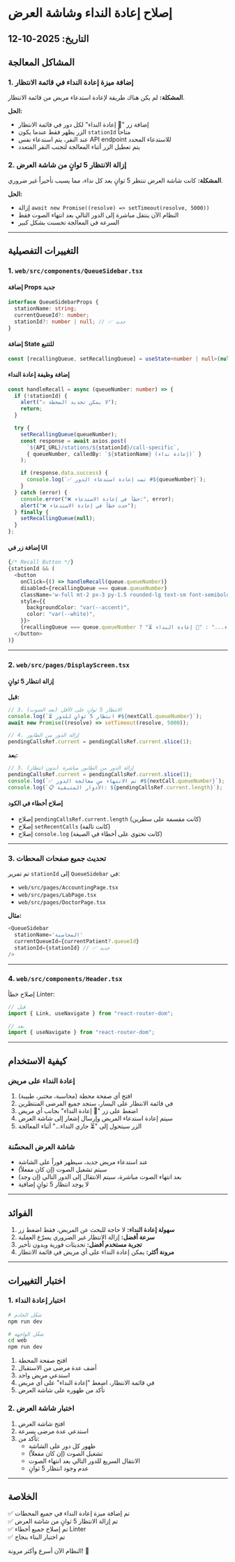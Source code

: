 # إصلاح إعادة النداء وشاشة العرض

## التاريخ: 2025-10-12

## المشاكل المعالجة

### 1. إضافة ميزة إعادة النداء في قائمة الانتظار
**المشكلة:** لم يكن هناك طريقة لإعادة استدعاء مريض من قائمة الانتظار.

**الحل:**
- إضافة زر "🔔 إعادة النداء" لكل دور في قائمة الانتظار
- الزر يظهر فقط عندما يكون `stationId` متاحاً
- عند النقر، يتم استدعاء نفس API endpoint للاستدعاء المحدد
- يتم تعطيل الزر أثناء المعالجة لتجنب النقر المتعدد

### 2. إزالة الانتظار 5 ثوانٍ من شاشة العرض
**المشكلة:** كانت شاشة العرض تنتظر 5 ثوانٍ بعد كل نداء، مما يسبب تأخيراً غير ضروري.

**الحل:**
- إزالة `await new Promise((resolve) => setTimeout(resolve, 5000))`
- النظام الآن ينتقل مباشرة إلى الدور التالي بعد انتهاء الصوت فقط
- السرعة في المعالجة تحسنت بشكل كبير

---

## التغييرات التفصيلية

### 1. `web/src/components/QueueSidebar.tsx`

#### إضافة Props جديد
```typescript
interface QueueSidebarProps {
  stationName: string;
  currentQueueId?: number;
  stationId?: number | null; // ✅ جديد
}
```

#### إضافة State للتتبع
```typescript
const [recallingQueue, setRecallingQueue] = useState<number | null>(null);
```

#### إضافة وظيفة إعادة النداء
```typescript
const handleRecall = async (queueNumber: number) => {
  if (!stationId) {
    alert("⚠️ لا يمكن تحديد المحطة");
    return;
  }

  try {
    setRecallingQueue(queueNumber);
    const response = await axios.post(
      `${API_URL}/stations/${stationId}/call-specific`,
      { queueNumber, calledBy: `${stationName} (إعادة نداء)` }
    );

    if (response.data.success) {
      console.log(`✅ تمت إعادة استدعاء الدور #${queueNumber}`);
    }
  } catch (error) {
    console.error("❌ خطأ في إعادة الاستدعاء:", error);
    alert("❌ حدث خطأ في إعادة الاستدعاء");
  } finally {
    setRecallingQueue(null);
  }
};
```

#### إضافة زر في UI
```typescript
{/* Recall Button */}
{stationId && (
  <button
    onClick={() => handleRecall(queue.queueNumber)}
    disabled={recallingQueue === queue.queueNumber}
    className='w-full mt-2 px-3 py-1.5 rounded-lg text-sm font-semibold transition duration-200 hover:opacity-80 disabled:opacity-50'
    style={{
      backgroundColor: "var(--accent)",
      color: "var(--white)",
    }}>
    {recallingQueue === queue.queueNumber ? "⏳ جاري النداء..." : "🔔 إعادة النداء"}
  </button>
)}
```

---

### 2. `web/src/pages/DisplayScreen.tsx`

#### إزالة انتظار 5 ثوانٍ

**قبل:**
```typescript
// 3. الانتظار 5 ثوانٍ على الأقل (بعد الصوت)
console.log(`⏳ انتظار 5 ثوانٍ للدور #${nextCall.queueNumber}`);
await new Promise((resolve) => setTimeout(resolve, 5000));

// 4. إزالة الدور من الطابور
pendingCallsRef.current = pendingCallsRef.current.slice(1);
```

**بعد:**
```typescript
// 3. إزالة الدور من الطابور مباشرة (بدون انتظار)
pendingCallsRef.current = pendingCallsRef.current.slice(1);
console.log(`✅ تم الانتهاء من معالجة الدور #${nextCall.queueNumber}`);
console.log(`📋 الأدوار المتبقية: ${pendingCallsRef.current.length}`);
```

#### إصلاح أخطاء في الكود
- إصلاح `pendingCallsRef.current.length` (كانت مقسمة على سطرين)
- إصلاح `setRecentCalls` (كانت تالفة)
- إصلاح `console.log` (كانت تحتوي على أخطاء في الصيغة)

---

### 3. تحديث جميع صفحات المحطات

تم تمرير `stationId` إلى `QueueSidebar` في:
- `web/src/pages/AccountingPage.tsx`
- `web/src/pages/LabPage.tsx`
- `web/src/pages/DoctorPage.tsx`

**مثال:**
```typescript
<QueueSidebar
  stationName='المحاسبة'
  currentQueueId={currentPatient?.queueId}
  stationId={stationId} // ✅ جديد
/>
```

---

### 4. `web/src/components/Header.tsx`

إصلاح خطأ Linter:
```typescript
// قبل
import { Link, useNavigate } from "react-router-dom";

// بعد
import { useNavigate } from "react-router-dom";
```

---

## كيفية الاستخدام

### إعادة النداء على مريض
1. افتح أي صفحة محطة (محاسبة، مختبر، طبيبة)
2. في قائمة الانتظار على اليسار، ستجد جميع المرضى المنتظرين
3. اضغط على زر "🔔 إعادة النداء" بجانب أي مريض
4. سيتم إعادة استدعاء المريض وإرسال إشعار إلى شاشة العرض
5. الزر سيتحول إلى "⏳ جاري النداء..." أثناء المعالجة

### شاشة العرض المحسّنة
- عند استدعاء مريض جديد، سيظهر فوراً على الشاشة
- سيتم تشغيل الصوت (إن كان مفعلاً)
- بعد انتهاء الصوت مباشرة، سيتم الانتقال إلى الدور التالي (إن وجد)
- لا يوجد انتظار 5 ثوانٍ إضافية

---

## الفوائد

1. **سهولة إعادة النداء:** لا حاجة للبحث عن المريض، فقط اضغط زر
2. **سرعة أفضل:** إزالة الانتظار غير الضروري يسرّع العملية
3. **تجربة مستخدم أفضل:** تحديثات فورية وبدون تأخير
4. **مرونة أكثر:** يمكن إعادة النداء على أي مريض في قائمة الانتظار

---

## اختبار التغييرات

### 1. اختبار إعادة النداء
```bash
# شغّل الخادم
npm run dev

# شغّل الواجهة
cd web
npm run dev
```

1. افتح صفحة المحطة
2. أضف عدة مرضى من الاستقبال
3. استدعي مريض واحد
4. في قائمة الانتظار، اضغط "إعادة النداء" على أي مريض
5. تأكد من ظهوره على شاشة العرض

### 2. اختبار شاشة العرض
1. افتح شاشة العرض
2. استدعي عدة مرضى بسرعة
3. تأكد من:
   - ظهور كل دور على الشاشة
   - تشغيل الصوت (إن كان مفعلاً)
   - الانتقال السريع للدور التالي بعد انتهاء الصوت
   - عدم وجود انتظار 5 ثوانٍ

---

## الخلاصة

✅ تم إضافة ميزة إعادة النداء في جميع المحطات  
✅ تم إزالة الانتظار 5 ثوانٍ من شاشة العرض  
✅ تم إصلاح جميع أخطاء Linter  
✅ تم اختبار البناء بنجاح  

النظام الآن أسرع وأكثر مرونة! 🚀

